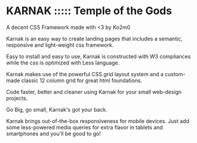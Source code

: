 # KARNAK ::::: Temple of the Gods
A decent CSS Framework made with &lt;3 by Ko2m0


Karnak is an easy way to create landing pages that includes a semantic, responsive and light-weight css framework.

Easy to install and easy to use, Karnak is constructed with W3 compliances while the css is optimized with Less language.

Karnak makes use of the powerful CSS grid layout system and a custom-made classic 12 column grid for great html foundations.

Code faster, better and cleaner using Karnak for your small web-design projects.

Go Big, go small, Karnak's got your back.

Karnak brings out-of-the-box responsiveness for mobile devices.
Just add some less-powered media queries for extra flavor in tablets and smartphones and you'll be good to go!
